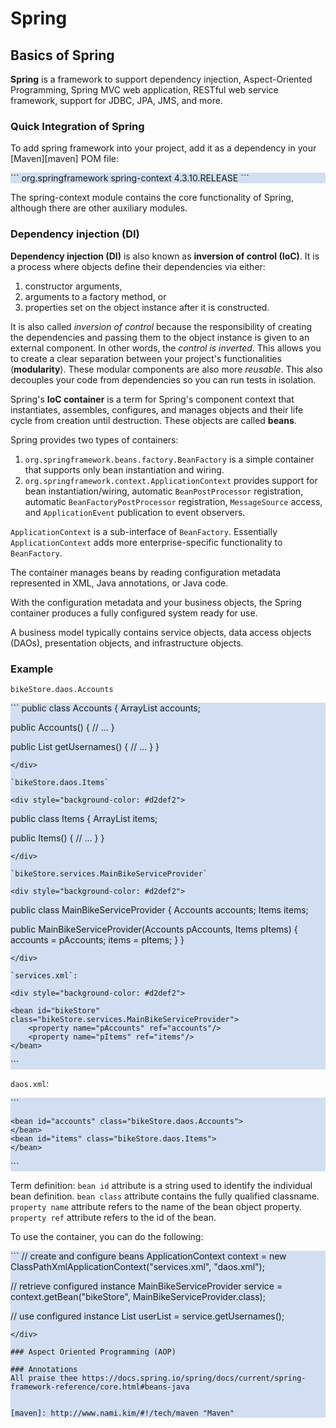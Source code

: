 # Spring

## Basics of Spring
**Spring** is a framework to support dependency injection, Aspect-Oriented Programming, Spring MVC web application, RESTful web service framework, support for JDBC, JPA, JMS, and more.

### Quick Integration of Spring
To add spring framework into your project, add it as a dependency in your [Maven][maven] POM file:
<div style="background-color: #d2def2">
```
<dependencies>
    <dependency>
        <groupId>org.springframework</groupId>
        <artifactId>spring-context</artifactId>
        <version>4.3.10.RELEASE</version>
    </dependency>
</dependencies>
```
</div>

The spring-context module contains the core functionality of Spring, although there are other auxiliary modules.

### Dependency injection (DI)
**Dependency injection (DI)** is also known as **inversion of control (IoC)**. It is a process where objects define their dependencies via either:
1. constructor arguments,
1. arguments to a factory method, or
1. properties set on the object instance after it is constructed.

It is also called *inversion of control* because the responsibility of creating the dependencies and passing them to the object instance is given to an external component. In other words, the *control is inverted*. This allows you to create a clear separation between your project's functionalities (**modularity**). These modular components are also more *reusable*. 
This also decouples your code from dependencies so you can run tests in isolation.

Spring's **IoC container** is a term for Spring's component context that instantiates, assembles, configures, and manages objects and their life cycle from creation until destruction. These objects are called **beans**. 

Spring provides two types of containers:
1. `org.springframework.beans.factory.BeanFactory` is a simple container that supports only bean instantiation and wiring.
1. `org.springframework.context.ApplicationContext` provides support for bean instantiation/wiring, automatic `BeanPostProcessor` registration, automatic `BeanFactoryPostProcessor` registration, `MessageSource` access, and `ApplicationEvent` publication to event observers.

`ApplicationContext` is a sub-interface of `BeanFactory`. Essentially `ApplicationContext` adds more enterprise-specific functionality to `BeanFactory`.

The container manages beans by reading configuration metadata represented in XML, Java annotations, or Java code. 

With the configuration metadata and your business objects, the Spring container produces a fully configured system ready for use.

A business model typically contains service objects, data access objects (DAOs), presentation objects, and infrastructure objects.

### Example

`bikeStore.daos.Accounts`

<div style="background-color: #d2def2">
```
public class Accounts {
  ArrayList<Account> accounts;

  public Accounts() {
    // ...
  }

  public List<String> getUsernames() {
    // ...
  }
}
```
</div>

`bikeStore.daos.Items`

<div style="background-color: #d2def2">
```
public class Items {
  ArrayList<Item> items;

  public Items() {
    // ...
  }
}
```
</div>

`bikeStore.services.MainBikeServiceProvider`

<div style="background-color: #d2def2">
```
public class MainBikeServiceProvider {
  Accounts accounts;
  Items items;

  public MainBikeServiceProvider(Accounts pAccounts, Items pItems) {
    accounts = pAccounts;
    items = pItems;
  }
}
```
</div>

`services.xml`: 

<div style="background-color: #d2def2">
```
<?xml version="1.0" encoding="UTF-8"?>
<beans xmlns="http://www.springframework.org/schema/beans"
    xmlns:xsi="http://www.w3.org/2001/XMLSchema-instance"
    xsi:schemaLocation="http://www.springframework.org/schema/beans
        http://www.springframework.org/schema/beans/spring-beans.xsd">

    <bean id="bikeStore" class="bikeStore.services.MainBikeServiceProvider">
        <property name="pAccounts" ref="accounts"/>
        <property name="pItems" ref="items"/>
    </bean>

</beans>
```
</div>

`daos.xml`: 

<div style="background-color: #d2def2">
```
<?xml version="1.0" encoding="UTF-8"?>
<beans xmlns="http://www.springframework.org/schema/beans"
    xmlns:xsi="http://www.w3.org/2001/XMLSchema-instance"
    xsi:schemaLocation="http://www.springframework.org/schema/beans
        http://www.springframework.org/schema/beans/spring-beans.xsd">

    <bean id="accounts" class="bikeStore.daos.Accounts">
    </bean>
    <bean id="items" class="bikeStore.daos.Items">
    </bean>

</beans>
```
</div>

Term definition:
`bean id` attribute is a string used to identify the individual bean definition.
`bean class` attribute contains the fully qualified classname.
`property name` attribute refers to the name of the bean object property.
`property ref` attribute refers to the id of the bean.

To use the container, you can do the following:

<div style="background-color: #d2def2">
```
// create and configure beans
ApplicationContext context = new ClassPathXmlApplicationContext("services.xml", "daos.xml");

// retrieve configured instance
MainBikeServiceProvider service = context.getBean("bikeStore", MainBikeServiceProvider.class);

// use configured instance
List<String> userList = service.getUsernames();
```
</div>

### Aspect Oriented Programming (AOP)

### Annotations
All praise thee https://docs.spring.io/spring/docs/current/spring-framework-reference/core.html#beans-java


[maven]: http://www.nami.kim/#!/tech/maven "Maven"